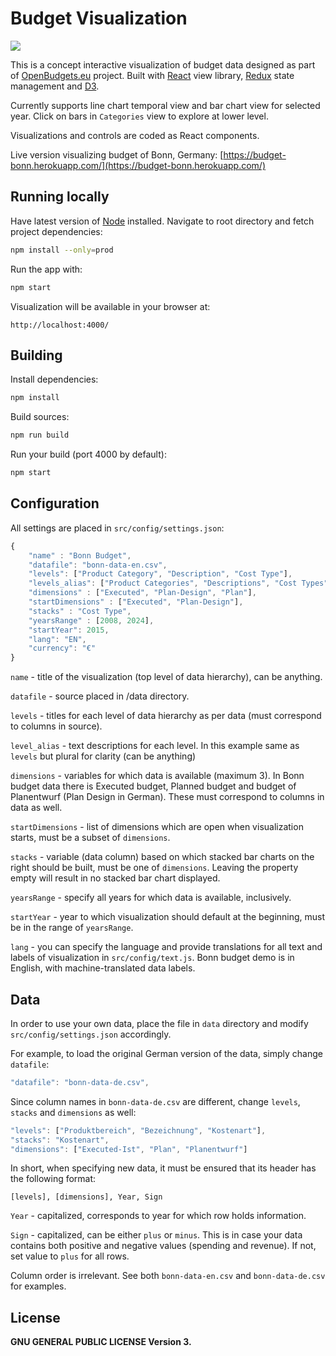 # Budget Visualization

<img src="https://image.ibb.co/dvuwTb/final.png" align="center">

This is a concept interactive visualization of budget data designed as part of [OpenBudgets.eu](https://openbudgets.eu/) project. Built with [React](https://reactjs.org/) view library, [Redux](https://redux.js.org/) state management and [D3](https://d3js.org/).

Currently supports line chart temporal view and bar chart view for selected year. Click on bars in `Categories` view to explore at lower level.

Visualizations and controls are coded as React components.

Live version visualizing budget of Bonn, Germany: [https://budget-bonn.herokuapp.com/](https://budget-bonn.herokuapp.com/)


## Running locally

Have latest version of [Node](https://nodejs.org/en/) installed. Navigate to root directory and fetch project dependencies:
```bash
npm install --only=prod
```
Run the app with:
```bash
npm start
```
Visualization will be available in your browser at:
```
http://localhost:4000/
```

## Building

Install dependencies:

```bash
npm install
```

Build sources:

```bash
npm run build
```

Run your build (port 4000 by default):
```bash
npm start
```

## Configuration

All settings are placed in `src/config/settings.json`:

```js
{
	"name" : "Bonn Budget",
	"datafile": "bonn-data-en.csv",
	"levels": ["Product Category", "Description", "Cost Type"],
	"levels_alias": ["Product Categories", "Descriptions", "Cost Types"],
	"dimensions" : ["Executed", "Plan-Design", "Plan"],
	"startDimensions" : ["Executed", "Plan-Design"],
	"stacks" : "Cost Type",
	"yearsRange" : [2008, 2024],
	"startYear": 2015,
	"lang": "EN",
	"currency": "€"
}
```

`name` - title of the visualization (top level of data hierarchy), can be anything.

`datafile` - source placed in /data directory.

`levels` - titles for each level of data hierarchy as per data (must correspond to columns in source).

`level_alias` - text descriptions for each level. In this example same as `levels` but plural for clarity (can be anything)

`dimensions` - variables for which data is available (maximum 3). In Bonn budget data there is Executed budget, Planned budget and budget of Planentwurf (Plan Design in German). These must correspond to columns in data as well.

`startDimensions` - list of dimensions which are open when visualization starts, must be a subset of `dimensions`.

`stacks` - variable (data column) based on which stacked bar charts on the right should be built, must be one of `dimensions`. Leaving the property empty will result in no stacked bar chart displayed.

`yearsRange` - specify all years for which data is available, inclusively.

`startYear` - year to which visualization should default at the beginning, must be in the range of `yearsRange`.

`lang` - you can specify the language and provide translations for all text and labels of visualization in `src/config/text.js`. Bonn budget demo is in English, with machine-translated data labels.

## Data

In order to use your own data, place the file in `data` directory and modify `src/config/settings.json` accordingly.

For example, to load the original German version of the data, simply change `datafile`:

```js
"datafile": "bonn-data-de.csv",
```

Since column names in `bonn-data-de.csv` are different, change `levels`, `stacks` and `dimensions` as well:

```js
"levels": ["Produktbereich", "Bezeichnung", "Kostenart"],
"stacks": "Kostenart",
"dimensions": ["Executed-Ist", "Plan", "Planentwurf"]
```

In short, when specifying new data, it must be ensured that its header has the following format:

`[levels], [dimensions], Year, Sign`

`Year` - capitalized, corresponds to year for which row holds information.

`Sign` - capitalized, can be either `plus` or `minus`. This is in case your data contains both positive and negative values (spending and revenue). If not, set value to `plus` for all rows.

Column order is irrelevant. See both `bonn-data-en.csv` and `bonn-data-de.csv` for examples.

## License

**GNU GENERAL PUBLIC LICENSE Version 3.**
